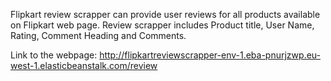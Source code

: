 Flipkart review scrapper can provide user reviews for all products available on Flipkart web page. Review scrapper includes Product title, User Name, Rating, Comment Heading and Comments.

Link to the webpage: http://flipkartreviewscrapper-env-1.eba-pnurjzwp.eu-west-1.elasticbeanstalk.com/review
